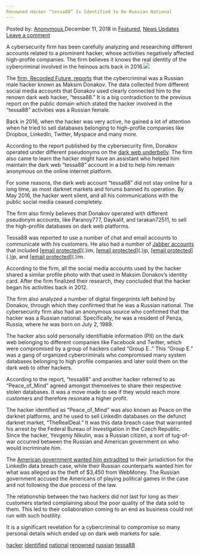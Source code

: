 ```yaml
---
Renowned Hacker “tessa88” Is Identified to Be Russian National
---
```

<article class="post-listing post-27547 post type-post status-publish format-standard has-post-thumbnail hentry 
 tag-hacker tag-identified tag-national tag-renowned tag-russian tag-tessa88">
<div class="post-inner">
<span>Posted by: <a href="https://www.deepdotweb.com/author/anony/" title="">Anonymous </a></span>
<span>December 11, 2018</span>
<span>in <a href="https://www.deepdotweb.com/category/deepdot-news/" rel="category tag">Featured</a>, <a href="https://www.deepdotweb.com/category/news-updates/" rel="category tag">News Updates</a></span>
<span><a href="https://www.deepdotweb.com/2018/12/11/renowned-hacker-tessa88-is-identified-to-be-russian-national/#respond">Leave a comment</a></span>


<p>A cybersecurity firm has been carefully analyzing and researching different accounts related to a prominent hacker, whose activities negatively affected high-profile companies. The firm believes it knows the real identity of the cybercriminal involved in the heinous acts back in 2016.<img class="wp-image-27554 aligncenter" src="/imgs/2018/12/word-image-16.jpeg" srcset="/imgs/2018/12/word-image-16.jpeg 660w, /imgs/2018/12/word-image-16-300x150.jpeg 300w" sizes="(max-width: 660px) 100vw, 660px" /></p>
<p>The <a href="https://www.recordedfuture.com/tessa88-identity-revealed/">firm, Recorded Future, reports</a> that the cybercriminal was a Russian male hacker known as Maksim Donakov. The data collected from different social media accounts that Donakov used clearly connected him to the renown dark web hacker, “tessa88.” It is a big contradiction to the previous report on the public domain which stated the hacker involved in the “tessa88” activities was a Russian female.</p>
<p>Back in 2016, when the hacker was very active, he gained a lot of attention when he tried to sell databases belonging to high-profile companies like Dropbox, LinkedIn, Twitter, Myspace and many more.</p>
<p>According to the report published by the cybersecurity firm, Donakov operated under different pseudonyms on the <a href="https://www.deepdotweb.com/2013/10/28/updated-llist-of-hidden-marketplaces-tor-i2p/">dark web underbelly</a>. The firm also came to learn the hacker might have an assistant who helped him maintain the dark web “tessa88” account in a bid to help him remain anonymous on the online internet platform.</p>
<p>For some reasons, the dark web account “tessa88” did not stay online for a long time, as most darknet markets and forums banned its operation. By May 2016, the hacker went silent, and all his communications with the public social media ceased completely.</p>
<p>The firm also firmly believes that Donakov operated with different pseudonym accounts, like Paranoy777, Daykalif, and tarakan72511, to sell the high-profile databases on dark web platforms.</p>
<p>Tessa88 was reported to use a number of chat and email accounts to communicate with his customers. He also had a number of <a href="https://www.deepdotweb.com/2015/05/17/tutorial-xmppjabber-otr/">Jabber accounts</a> that included <a href="/cdn-cgi/l/email-protection" class="__cf_email__" data-cfemail="2551405656441d1d65405d55494a4c51">[email&#160;protected]</a>(.)im, <a href="/cdn-cgi/l/email-protection" class="__cf_email__" data-cfemail="f98d9c8a8a98c1c1b981948989">[email&#160;protected]</a>(.)jp, <a href="/cdn-cgi/l/email-protection" class="__cf_email__" data-cfemail="aec3dcc8dccbcbc3cfc0999999eed6c3dede">[email&#160;protected]</a>(.)jp, and <a href="/cdn-cgi/l/email-protection" class="__cf_email__" data-cfemail="543035263f273d303133383b36353814312c24383b3d20">[email&#160;protected]</a>(.)im.</p>
<p>According to the firm, all the social media accounts used by the hacker shared a similar profile photo with that used in Maksim Donakov’s identity card. After the firm finalized their research, they concluded that the hacker began his activities back in 2012.</p>
<p>The firm also analyzed a number of digital fingerprints left behind by Donakov, through which they confirmed that he was a Russian national. The cybersecurity firm also had an anonymous source who confirmed that the hacker was a Russian national. Specifically, he was a resident of Penza, Russia, where he was born on July 2, 1989.</p>
<p>The hacker also sold personally identifiable information (PII) on the dark web belonging to different companies like Facebook and Twitter, which were compromised by a group of hackers called “Group E..” This “Group E.” was a gang of organized cybercriminals who compromised many system databases belonging to high profile companies and later sold them on the dark web to other hackers.</p>
<p>According to the report, “tessa88” and another hacker referred to as “Peace_of_Mind” agreed amongst themselves to share their respective stolen databases. It was a move made to see if they would reach more customers and therefore resonate a higher profit.</p>
<p>The hacker identified as “Peace_of_Mind” was also known as Peace on the darknet platforms, and he used to sell LinkedIn databases on the defunct darknet market, “TheRealDeal.” It was this data breach case that warranted his arrest by the Federal Bureau of Investigation in the Czech Republic. Since the hacker, Yevgeniy Nikulin, was a Russian citizen, a sort of tug-of-war occurred between the Russian and American government on who would incriminate him.</p>
<p>The <a href="https://www.deepdotweb.com/2017/06/22/czech-court-approves-extradition-linkedin-hacker-us-russia/">American government wanted him extradited</a> to their jurisdiction for the LinkedIn data breach case, while their Russian counterparts wanted him for what was alleged as the theft of $3,450 from WebMoney. The Russian government accused the Americans of playing political games in the case and not following the due process of the law.</p>
<p>The relationship between the two hackers did not last for long as their customers started complaining about the poor quality of the data sold to them. This led to their collaboration coming to an end as business could not run with such hostility.</p>
<p>It is a significant revelation for a cybercriminal to compromise so many personal details which ended up on dark web markets for sale.</p>
</div>
<a href="https://www.deepdotweb.com/tag/hacker/" rel="tag">hacker</a> <a href="https://www.deepdotweb.com/tag/identified/" rel="tag">identified</a> <a href="https://www.deepdotweb.com/tag/national/" rel="tag">national</a> <a href="https://www.deepdotweb.com/tag/renowned/" rel="tag">renowned</a> <a href="https://www.deepdotweb.com/tag/russian/" rel="tag">russian</a> <a href="https://www.deepdotweb.com/tag/tessa88/" rel="tag">tessa88</a></span> <span style="display:none" class="updated">2018-12-11<a href="https://www.deepdotweb.com/author/anony/" title="Posts by Anonymous" rel="author">Anonymous</a></strong></div>

